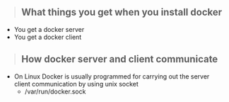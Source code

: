 > ## What things you get when you install docker

- You get a docker server
- You get a docker client


> ## How docker server and client communicate

- On Linux Docker is usually programmed for carrying out the server client communication by using unix socket
    - /var/run/docker.sock

